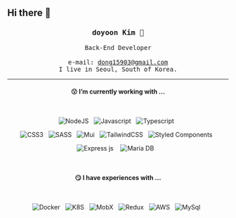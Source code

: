 ## Hi there 👋

<div align='center'>
 <h3><samp><strong>doyoon Kim</strong> 👋 </samp></h3>

 <samp>Back-End Developer</samp><br/>
 <br/>
 <samp>e-mail: dong15903@gmail.com</samp><br/>
 <samp>I live in Seoul, South of Korea.</samp>
 
 
 <!-- <a href="https://velog.io/@ashekruu"><img src="https://img.shields.io/badge/Velog-3DDC84?style=flat&logo=Blogger&logoColor=white"/></a>&nbsp;&nbsp; -->
 <hr>
 
 <h4>😗  I’m currently working with ...</h4><br/>

 <p>
   <img alt="NodeJS" src="https://img.shields.io/badge/nodejs-000000?style=for-the-badge&logo=nodedotjs&logoColor=5FA04E" />&nbsp;&nbsp;
   <img alt="Javascript" src="https://img.shields.io/badge/JS-F7DF1E?style=for-the-badge&logo=javascript&logoColor=black" />&nbsp;&nbsp;
   <img alt="Typescript" src="https://img.shields.io/badge/TS-3073C0?style=for-the-badge&logo=typescript&logoColor=white" />&nbsp;&nbsp;
 </p>
 
 <p>
   <img alt="CSS3" src="https://img.shields.io/badge/CSS3-1572B6?&style=for-the-badge&logo=css3&logoColor=white" />&nbsp;&nbsp;
   <img alt="SASS" src="https://img.shields.io/badge/sass%20-%23cc6699.svg?&style=for-the-badge&logo=sass&logoColor=white" />&nbsp;&nbsp;
   <img alt="Mui" src="https://img.shields.io/badge/mui-007FFF?style=for-the-badge&logo=mui&logoColor=FFF" />&nbsp;&nbsp;  
  <img alt="TailwindCSS" src="https://img.shields.io/badge/Tailwind_CSS-grey?style=for-the-badge&logo=tailwind-css&logoColor=38B2AC" />&nbsp;&nbsp;
   <img alt="Styled Components" src="https://img.shields.io/badge/Styled Components-DB7093?style=for-the-badge&logo=styled-components&logoColor=white" />&nbsp;&nbsp;
 
   <!-- <img src="https://img.shields.io/badge/Tailwind CSS-06B6D4?style=for-the-badge&logo=Tailwind CSS&logoColor=white" />&nbsp;&nbsp; -->
 </p>

<p>
   <img alt="Express js" src="https://img.shields.io/badge/express.js-000?style=for-the-badge&logo=express&logoColor=FFF" /> &nbsp;&nbsp;
   <img alt="Maria DB" src="https://img.shields.io/badge/Mariadb-000?style=for-the-badge&logo=MariaDb&logoColor=FFF" /> &nbsp;&nbsp;
</p>

 <br/>
 
 <h4>😏  I have experiences with ...</h4><br/>
 <p>
  
   <img alt="Docker" src="https://img.shields.io/badge/Docker-2496ED?style=for-the-badge&logo=Docker&logoColor=white"/>&nbsp;&nbsp;
   <img alt="K8S" src="https://img.shields.io/badge/kubernetes-326CE5?&style=for-the-badge&logo=kubernetes&logoColor=white" />&nbsp;&nbsp;
  <img alt="MobX" src="https://img.shields.io/badge/Mobx-FF9955?style=for-the-badge&logo=mobx&logoColor=white" />&nbsp;&nbsp;
   <img alt="Redux" src="https://img.shields.io/badge/Redux Thunk & Toolkit-764ABC?style=for-the-badge&logo=redux&logoColor=white" />&nbsp;&nbsp;
   <img alt="AWS" src="https://img.shields.io/badge/AWS-232F3E?style=for-the-badge&logo=Amazon AWS&logoColor=white" />&nbsp;&nbsp;
   <img alt="MySql" src="https://img.shields.io/badge/mysql-000?style=for-the-badge&logo=Mysql&logoColor=white" />&nbsp;&nbsp;
 </p>

 
<!-- <hr/> -->
 
<!-- <h4>👾 Git Stats</h4><br/> -->
<!--  [![Top Langs](https://github-readme-stats.vercel.app/api/top-langs/?username=asherkuu&layout=compact)]() -->
<!-- ![Anurag's GitHub stats](https://github-readme-stats.vercel.app/api?username=asherkuu&show_icons=true&theme=radical)&nbsp;&nbsp; -->
</div>

<!--
**dodoyoo/dodoyoo** is a ✨ _special_ ✨ repository because its `README.md` (this file) appears on your GitHub profile.

Here are some ideas to get you started:

- 🔭 I’m currently working on ...
- 🌱 I’m currently learning ...
- 👯 I’m looking to collaborate on ...
- 🤔 I’m looking for help with ...
- 💬 Ask me about ...
- 📫 How to reach me: ...
- 😄 Pronouns: ...
- ⚡ Fun fact: ...
-->
